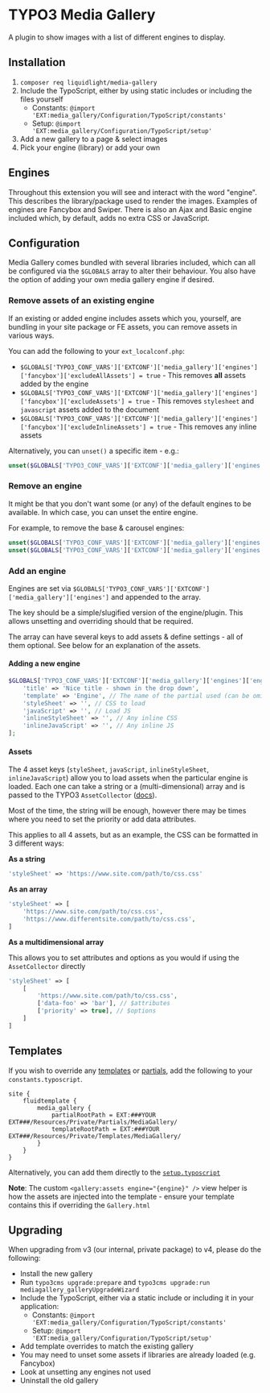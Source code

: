 # TYPO3 Media Gallery

A plugin to show images with a list of different engines to display.

## Installation

1. `composer req liquidlight/media-gallery`
2. Include the TypoScript, either by using static includes or including the files yourself
    - Constants: `@import 'EXT:media_gallery/Configuration/TypoScript/constants'`
    - Setup: `@import 'EXT:media_gallery/Configuration/TypoScript/setup'`
3. Add a new gallery to a page & select images
4. Pick your engine (library) or add your own

## Engines

Throughout this extension you will see and interact with the word "engine". This describes the library/package used to render the images. Examples of engines are Fancybox and Swiper. There is also an Ajax and Basic engine included which, by default, adds no extra CSS or JavaScript.

## Configuration

Media Gallery comes bundled with several libraries included, which can all be configured via the `$GLOBALS` array to alter their behaviour. You also have the option of adding your own media gallery engine if desired.


### Remove assets of an existing engine

If an existing or added engine includes assets which you, yourself, are bundling in your site package or FE assets, you can remove assets in various ways.

You can add the following to your `ext_localconf.php`:

- `$GLOBALS['TYPO3_CONF_VARS']['EXTCONF']['media_gallery']['engines']['fancybox']['excludeAllAssets'] = true` - This removes **all** assets added by the engine
- `$GLOBALS['TYPO3_CONF_VARS']['EXTCONF']['media_gallery']['engines']['fancybox']['excludeAssets'] = true` - This removes `stylesheet` and `javascript` assets added to the document
- `$GLOBALS['TYPO3_CONF_VARS']['EXTCONF']['media_gallery']['engines']['fancybox']['excludeInlineAssets'] = true` - This removes any inline assets

Alternatively, you can `unset()` a specific item - e.g.:

```php
unset($GLOBALS['TYPO3_CONF_VARS']['EXTCONF']['media_gallery']['engines']['fancybox']['styleSheet']);
```

### Remove an engine

It might be that you don't want some (or any) of the default engines to be available. In which case, you can unset the entire engine.

For example, to remove the base & carousel engines:

```php
unset($GLOBALS['TYPO3_CONF_VARS']['EXTCONF']['media_gallery']['engines']['basic']);
unset($GLOBALS['TYPO3_CONF_VARS']['EXTCONF']['media_gallery']['engines']['carousel']);
```

### Add an engine

Engines are set via `$GLOBALS['TYPO3_CONF_VARS']['EXTCONF']['media_gallery']['engines']` and appended to the array.

The key should be a simple/slugified version of the engine/plugin. This allows unsetting and overriding should that be required.

The array can have several keys to add assets & define settings - all of them optional. See below for an explanation of the assets.

#### Adding a new engine

```php
$GLOBALS['TYPO3_CONF_VARS']['EXTCONF']['media_gallery']['engines']['engine_key'] = [
    'title' => 'Nice title - shown in the drop down',
    'template' => 'Engine', // The name of the partial used (can be omitted to use the "Basic" one)
    'styleSheet' => '', // CSS to load
    'javaScript' => '', // Load JS
    'inlineStyleSheet' => '', // Any inline CSS
    'inlineJavaScript' => '', // Any inline JS
];
```

#### Assets

The 4 asset keys (`styleSheet`, `javaScript`, `inlineStyleSheet`, `inlineJavaScript`) allow you to load assets when the particular engine is loaded. Each one can take a string or a (multi-dimensional) array and is passed to the TYPO3 `AssetCollector` ([docs](https://docs.typo3.org/m/typo3/reference-coreapi/main/en-us/ApiOverview/Assets/Index.html#asset-collector)).

Most of the time, the string will be enough, however there may be times where you need to set the priority or add data attributes.

This applies to all 4 assets, but as an example, the CSS can be formatted in 3 different ways:

**As a string**

```php
'styleSheet' => 'https://www.site.com/path/to/css.css'
```

**As an array**

```php
'styleSheet' => [
    'https://www.site.com/path/to/css.css',
    'https://www.differentsite.com/path/to/css.css',
]
```

**As a multidimensional array**

This allows you to set attributes and options as you would if using the `AssetCollector` directly

```php
'styleSheet' => [
    [
        'https://www.site.com/path/to/css.css',
        ['data-foo' => 'bar'], // $attributes
        ['priority' => true], // $options
    ]
]
```

## Templates

If you wish to override any [templates](/Resources/Private/Templates/) or [partials](/Resources/Private/Partials/), add the following to your `constants.typoscript`.

```
site {
	fluidtemplate {
		media_gallery {
			partialRootPath = EXT:###YOUR EXT###/Resources/Private/Partials/MediaGallery/
			templateRootPath = EXT:###YOUR EXT###/Resources/Private/Templates/MediaGallery/
		}
	}
}
```

Alternatively, you can add them directly to the [`setup.typoscript`](/Configuration/TypoScript/setup.typoscript)

**Note**: The custom `<gallery:assets engine="{engine}" />` view helper is how the assets are injected into the template - ensure your template contains this if overriding the `Gallery.html`

## Upgrading

When upgrading from v3 (our internal, private package) to v4, please do the following:

- Install the new gallery
- Run `typo3cms upgrade:prepare` and `typo3cms upgrade:run mediagallery_galleryUpgradeWizard`
- Include the TypoScript, either via a static include or including it in your application:
    - Constants: `@import 'EXT:media_gallery/Configuration/TypoScript/constants'`
    - Setup: `@import 'EXT:media_gallery/Configuration/TypoScript/setup'`
- Add template overrides to match the existing gallery
- You may need to unset some assets if libraries are already loaded (e.g. Fancybox)
- Look at unsetting any engines not used
- Uninstall the old gallery
